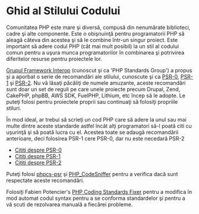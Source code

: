 # Ghid al Stilului Codului 

Comunitatea PHP este mare şi diversă, compusă din nenumărate biblioteci, cadre şi alte componente. Este o obişnuinţă pentru programatorii PHP să aleagă căteva din acestea şi să le combine într-un singur proiect. Este important să adere codul PHP (cât mai mult posibil) la un stil al codului comun pentru a uşura munca programatorilor în combinarea şi potrivirea diferitelor resurse pentru proiectele lor. 

[Grupul Framework Interop][fig] (cunoscut şi ca 'PHP Standards Group') a propus şi a aporbat o serie de recomandări ale stilului, cunoscute şi ca [PSR-0][psr0], [PSR-1][psr1] şi [PSR-2][psr2]. Nu vă lăsaţi păcăliţi de numele amuzante, aceste recomandări sunt doar un set de reguli pe care unele proiecte precum Drupal, Zend, CakePHP, phpBB, AWS SDK, FuelPHP, Lithium, etc încep să le adopte. Le puteţi folosi pentru proiectele proprii sau continuaţi să folosiţi propriile stiluri.

În mod ideal, ar trebui să scrieţi un cod PHP care să adere la unul sau mai multe dintre aceste standarde astfel încât alţi programatori să-l poată citi cu uşurinţă şi să poată lucra cu el. Acestea toate se adaugă recomandării anterioare, deci folosirea PSR-1 cere PSR-0, dar nu este necedară PSR-2

* [Citiţi despre PSR-0][psr0]
* [Citiţi despre PSR-1][psr1]
* [Citiţi despre PSR-2][psr2]

Puteţi folosi [phpcs-psr][phpcs-psr] şi [PHP_CodeSniffer][phpcs] pentru a verifica dacă sunt respectate aceste recomandări.

Folosiţi Fabien Potencier's [PHP Coding Standards Fixer][phpcsfixer] pentru a modifica în mod automat codul syntax pentru a se conforma standardelor şi pentru a vă scuti de rezolvarea manuală a fiecărei probleme.

[fig]: http://www.php-fig.org/
[psr0]: https://github.com/php-fig/fig-standards/blob/master/accepted/PSR-0.md
[psr1]: https://github.com/php-fig/fig-standards/blob/master/accepted/PSR-1-basic-coding-standard.md
[psr2]: https://github.com/php-fig/fig-standards/blob/master/accepted/PSR-2-coding-style-guide.md
[phpcs]: http://pear.php.net/package/PHP_CodeSniffer/
[phpcs-psr]: https://github.com/klaussilveira/phpcs-psr
[phpcsfixer]: http://cs.sensiolabs.org/
